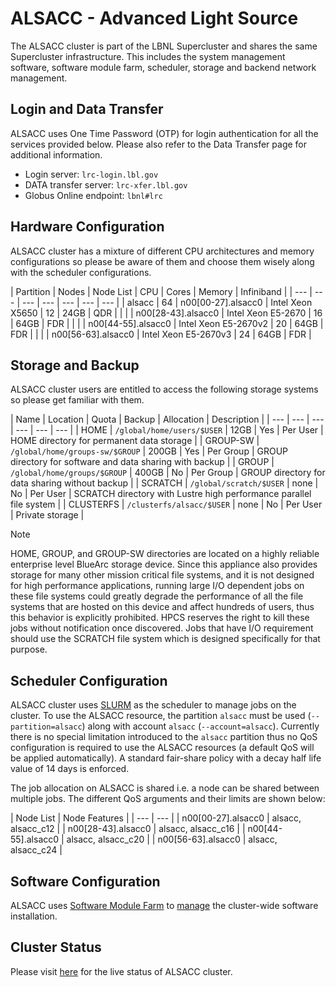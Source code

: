 # ALSACC - Advanced Light Source

The ALSACC cluster is part of the LBNL Supercluster and shares the same Supercluster infrastructure. This includes the system management software, software module farm, scheduler, storage and backend network management.

## Login and Data Transfer

ALSACC uses One Time Password (OTP) for login authentication for all the services provided below. Please also refer to the Data Transfer page for additional information.

- Login server: `lrc-login.lbl.gov`
- DATA transfer server: `lrc-xfer.lbl.gov`
- Globus Online endpoint: `lbnl#lrc`

## Hardware Configuration

ALSACC cluster has a mixture of different CPU architectures and memory configurations so please be aware of them and choose them wisely along with the scheduler configurations.

| Partition | Nodes | Node List | CPU | Cores | Memory | Infiniband | | --- | --- | --- | --- | --- | --- | --- | | alsacc | 64 | n00[00-27].alsacc0 | Intel Xeon X5650 | 12 | 24GB | QDR | | | | n00[28-43].alsacc0 | Intel Xeon E5-2670 | 16 | 64GB | FDR | | | | n00[44-55].alsacc0 | Intel Xeon E5-2670v2 | 20 | 64GB | FDR | | | | n00[56-63].alsacc0 | Intel Xeon E5-2670v3 | 24 | 64GB | FDR |

## Storage and Backup

ALSACC cluster users are entitled to access the following storage systems so please get familiar with them.

| Name | Location | Quota | Backup | Allocation | Description | | --- | --- | --- | --- | --- | --- | | HOME | `/global/home/users/$USER` | 12GB | Yes | Per User | HOME directory for permanent data storage | | GROUP-SW | `/global/home/groups-sw/$GROUP` | 200GB | Yes | Per Group | GROUP directory for software and data sharing with backup | | GROUP | `/global/home/groups/$GROUP` | 400GB | No | Per Group | GROUP directory for data sharing without backup | | SCRATCH | `/global/scratch/$USER` | none | No | Per User | SCRATCH directory with Lustre high performance parallel file system | | CLUSTERFS | `/clusterfs/alsacc/$USER` | none | No | Per User | Private storage |

Note

HOME, GROUP, and GROUP-SW directories are located on a highly reliable enterprise level BlueArc storage device. Since this appliance also provides storage for many other mission critical file systems, and it is not designed for high performance applications, running large I/O dependent jobs on these file systems could greatly degrade the performance of all the file systems that are hosted on this device and affect hundreds of users, thus this behavior is explicitly prohibited. HPCS reserves the right to kill these jobs without notification once discovered. Jobs that have I/O requirement should use the SCRATCH file system which is designed specifically for that purpose.

## Scheduler Configuration

ALSACC cluster uses [SLURM](../../../running/slurm-overview/) as the scheduler to manage jobs on the cluster. To use the ALSACC resource, the partition `alsacc` must be used (`--partition=alsacc`) along with account `alsacc` (`--account=alsacc`). Currently there is no special limitation introduced to the `alsacc` partition thus no QoS configuration is required to use the ALSACC resources (a default QoS will be applied automatically). A standard fair-share policy with a decay half life value of 14 days is enforced.

The job allocation on ALSACC is shared i.e. a node can be shared between multiple jobs. The different QoS arguments and their limits are shown below:

| Node List | Node Features | | --- | --- | | n00[00-27].alsacc0 | alsacc, alsacc_c12 | | n00[28-43].alsacc0 | alsacc, alsacc_c16 | | n00[44-55].alsacc0 | alsacc, alsacc_c20 | | n00[56-63].alsacc0 | alsacc, alsacc_c24 |

## Software Configuration

ALSACC uses [Software Module Farm](../../../software/software-module-farm/) to [manage](../../../software/module-management/) the cluster-wide software installation.

## Cluster Status

Please visit [here](https://metacluster.lbl.gov/warewulf/alsacc0) for the live status of ALSACC cluster.
